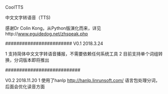 CoolTTS

中文文字转语音（TTS)

感谢Dr Colin Kong，从Python版演化而来，详见http://www.eguidedog.net/zhspeak.php 

########################
V0.1 2018.3.24  

1 支持简体中文文字转语音播报，不需要依赖任何系统工具
2 目前支持单个词组转换，分词版本即将推出

###########################

V0.2 2018.11.20
1 使用了hanlp http://hanlp.linrunsoft.com/ 语言包处理分词，后面会优化读音方面




